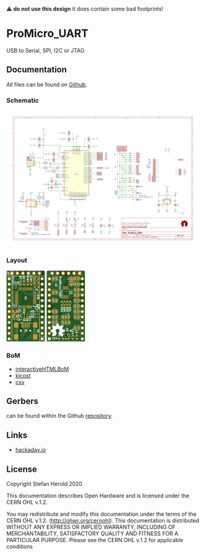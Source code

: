 :warning: **do not use this design** it does contain some bad footprints! 

# ProMicro_UART
USB to Serial, SPI, I2C or JTAG

## Documentation
All files can be found on [Github](https://github.com/nerdyscout/ProMicro_UART).


### Schematic
[![ProMicro_UART_Schematic](docs/ProMicro_UART_schematic.svg)](docs/ProMicro_UART_schematic.pdf)


### Layout
<a href="docs/ProMicro_UART_Board_Top.pdf"><img src="docs/img/ProMicro_UART_Board_Top.svg" alt="ProMicro_UART_Board_Top" width="20%"/></a>
<a href="docs/ProMicro_UART_Board_Bottom.pdf"><img src="docs/img/ProMicro_UART_Board_Bottom.svg" alt="ProMicro_UART_Board_Bottom" width="20%"/></a>


### BoM
  * [interactiveHTMLBoM](https://nerdyscout.github.io/ProMicro_UART/docs/bom/ibom.html)
  * [kicost](docs/bom/ProMicro_UART.xlsx)
  * [csv](docs/bom/ProMicro_UART.csv)


## Gerbers
can be found within the Github [repository](gerbers).


## Links
  * [hackaday.io](https://hackaday.io/project/171898-promicro)


## License
Copyright Stefan Herold 2020

This documentation describes Open Hardware and is licensed under the CERN OHL v.1.2.

You may redistribute and modify this documentation under the terms of the CERN OHL v.1.2. (http://ohwr.org/cernohl). This documentation is distributed WITHOUT ANY EXPRESS OR IMPLIED WARRANTY, INCLUDING OF MERCHANTABILITY, SATISFACTORY QUALITY AND FITNESS FOR A PARTICULAR PURPOSE. Please see the CERN OHL v.1.2 for applicable conditions
